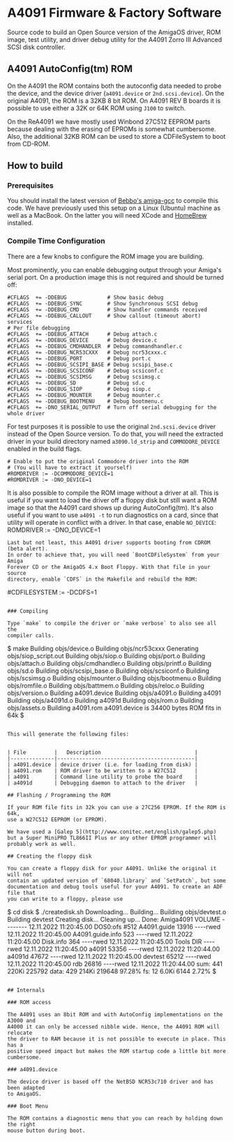 # A4091 Firmware & Factory Software

Source code to build an Open Source version of the AmigaOS driver, ROM image,
test utility, and driver debug utility for the A4091 Zorro III Advanced SCSI
disk controller.

## A4091 AutoConfig(tm) ROM

On the A4091 the ROM contains both the autoconfig data needed to probe the
device, and the device driver (`a4091.device` or `2nd.scsi.device`). On the
original A4091, the ROM is a 32KB 8 bit ROM. On A4091 REV B boards it is
possible to use either a 32K or 64K ROM using `J100` to switch.

On the ReA4091 we have mostly used Winbond 27C512 EEPROM parts because dealing
with the erasing of EPROMs is somewhat cumbersome. Also, the additional 32KB
ROM can be used to store a CDFileSystem to boot from CD-ROM.

## How to build

### Prerequisites

You should install the latest version of [Bebbo's amiga-gcc](https://github.com/bebbo/amiga-gcc) to compile this code. We have previously used this setup on a Linux (Ubuntu) machine as well as a MacBook. On the latter you will need XCode and [HomeBrew](https://brew.sh) installed.

### Compile Time Configuration

There are a few knobs to configure the ROM image you are building.

Most prominently, you can enable debugging output through your Amiga's serial
port. On a production image this is not required and should be turned off:

```
#CFLAGS  += -DDEBUG             # Show basic debug
#CFLAGS  += -DDEBUG_SYNC        # Show Synchronous SCSI debug
#CFLAGS  += -DDEBUG_CMD         # Show handler commands received
#CFLAGS  += -DDEBUG_CALLOUT     # Show callout (timeout abort) services
# Per file debugging
#CFLAGS  += -DDEBUG_ATTACH      # Debug attach.c
#CFLAGS  += -DDEBUG_DEVICE      # Debug device.c
#CFLAGS  += -DDEBUG_CMDHANDLER  # Debug commandhandler.c
#CFLAGS  += -DDEBUG_NCR53CXXX   # Debug ncr53cxxx.c
#CFLAGS  += -DDEBUG_PORT        # Debug port.c
#CFLAGS  += -DDEBUG_SCSIPI_BASE # Debug scsipi_base.c
#CFLAGS  += -DDEBUG_SCSICONF    # Debug scsiconf.c
#CFLAGS  += -DDEBUG_SCSIMSG     # Debug scsimsg.c
#CFLAGS  += -DDEBUG_SD          # Debug sd.c
#CFLAGS  += -DDEBUG_SIOP        # Debug siop.c
#CFLAGS  += -DDEBUG_MOUNTER     # Debug mounter.c
#CFLAGS  += -DDEBUG_BOOTMENU    # Debug bootmenu.c
#CFLAGS  += -DNO_SERIAL_OUTPUT  # Turn off serial debugging for the whole driver
```

For test purposes it is possible to use the original `2nd.scsi.device` driver
instead of the Open Source version. To do that, you will need the extracted
driver in your build directory named `a3090.ld_strip` and `COMMODORE_DEVICE`
enabled in the build flags.


```
# Enable to put the original Commodore driver into the ROM
# (You will have to extract it yourself)
#ROMDRIVER := -DCOMMODORE_DEVICE=1
#ROMDRIVER := -DNO_DEVICE=1

```
It is also possible to compile the ROM image without a driver at all. This is
useful if you want to load the driver off a floppy disk but still want a ROM
image so that the A4091 card shows up during AutoConfig(tm). It's also useful
if you want to use `a4091 -t` to run diagnostics on a card, since that utility
will operate in conflict with a driver. In that case, enable `NO_DEVICE`:
ROMDRIVER := -DNO_DEVICE=1

```
Last but not least, this A4091 driver supports booting from CDROM (beta alert).
In order to achieve that, you will need `BootCDFileSystem` from your Amiga
Forever CD or the AmigaOS 4.x Boot Floppy. With that file in your source
directory, enable `CDFS` in the Makefile and rebuild the ROM:

```
#CDFILESYSTEM := -DCDFS=1
```

### Compiling

Type `make` to compile the driver or `make verbose` to also see all the
compiler calls.

```
$ make
Building objs/device.o
Building objs/ncr53cxxx
Generating objs/siop_script.out
Building objs/siop.o
Building objs/port.o
Building objs/attach.o
Building objs/cmdhandler.o
Building objs/printf.o
Building objs/sd.o
Building objs/scsipi_base.o
Building objs/scsiconf.o
Building objs/scsimsg.o
Building objs/mounter.o
Building objs/bootmenu.o
Building objs/romfile.o
Building objs/battmem.o
Building objs/reloc.o
Building objs/version.o
Building a4091.device
Building objs/a4091.o
Building a4091
Building objs/a4091d.o
Building a4091d
Building objs/rom.o
Building objs/assets.o
Building a4091.rom
a4091.device is 34400 bytes
ROM fits in 64k
$
```

This will generate the following files:


| File         |   Description                              |
|--------------|--------------------------------------------|
| a4091.device | device driver (i.e. for loading from disk) |
| a4091.rom    | ROM driver to be written to a W27C512      |
| a4091        | Command line utility to probe the board    |
| a4091d       | Debugging daemon to attach to the driver   |

## Flashing / Programming the ROM

If your ROM file fits in 32k you can use a 27C256 EPROM. If the ROM is 64k,
use a W27C512 EEPROM (or EPROM).

We have used a [Galep 5](http://www.conitec.net/english/galep5.php)
but a Super MiniPRO TL866II Plus or any other EPROM programmer will
probably work as well.

## Creating the floppy disk

You can create a floppy disk for your A4091. Unlike the original it will not
contain an updated version of `68040.library` and `SetPatch`, but some
documentation and debug tools useful for your A4091. To create an ADF file that
you can write to a floppy, please use

```
$ cd disk
$ ./createdisk.sh
Downloading...
Building...
Building objs/devtest.o
Building devtest
Creating disk...
Cleaning up...
Done:
Amiga4091                                        VOLUME  --------  12.11.2022 11:20:45.00  DOS0:ofs #512
  A4091.guide                                     13916  ----rwed  12.11.2022 11:20:45.00
  A4091.guide.info                                  523  ----rwed  12.11.2022 11:20:45.00
  Disk.info                                         364  ----rwed  12.11.2022 11:20:45.00
  Tools                                             DIR  ----rwed  12.11.2022 11:20:45.00
    a4091                                         53356  ----rwed  12.11.2022 11:20:44.00
    a4091d                                        47672  ----rwed  12.11.2022 11:20:45.00
    devtest                                       65212  ----rwed  12.11.2022 11:20:45.00
    rdb                                           26816  ----rwed  12.11.2022 11:20:44.00
sum:           441  220Ki        225792
data:          429  214Ki        219648  97.28%
fs:             12  6.0Ki          6144   2.72%
$
```

## Internals

### ROM access

The A4091 uses an 8bit ROM and with AutoConfig implementations on the A3000 and
A4000 it can only be accessed nibble wide. Hence, the A4091 ROM will relocate
the driver to RAM because it is not possible to execute in place. This has a
positive speed impact but makes the ROM startup code a little bit more
cumbersome.

### a4091.device

The device driver is based off the NetBSD NCR53c710 driver and has been adapted
to AmigaOS.

### Boot Menu

The ROM contains a diagnostic menu that you can reach by holding down the right
mouse button during boot.

